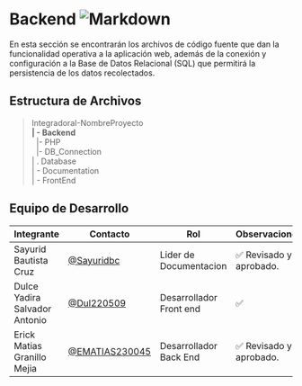 # Backend  ![Markdown](https://img.shields.io/badge/Made%20with-Narkdown-1f425f.svg)


 En esta sección se encontrarán los archivos de código fuente que dan la funcionalidad operativa a la aplicación web, además de la conexión y configuración a la Base de Datos Relacional (SQL) que permitirá la persistencia de los datos recolectados. 

## Estructura de Archivos

>IntegradoraI-NombreProyecto<br>
>**| - Backend** <br>
>&nbsp;&nbsp;|- PHP<br>
>&nbsp;&nbsp;|- DB_Connection<br>
>| . Database<br>
>| - Documentation<br>
>| - FrontEnd


## Equipo de Desarrollo

|Integrante|Contacto|Rol|Observaciones|
|------------|--------|---|---|
|Sayurid Bautista Cruz|[@Sayuridbc](https://github.com/sayuridbc)|Lider de Documentacion|✅ Revisado y aprobado.|
|Dulce Yadira Salvador Antonio|[@Dul220509](https://github.com/Dul220509)|Desarrollador Front end|✅|
|Erick Matias Granillo Mejia|[@EMATIAS230045](https://github.com/EMATIAS230045)|Desarrollador Back End|✅ Revisado y aprobado.|